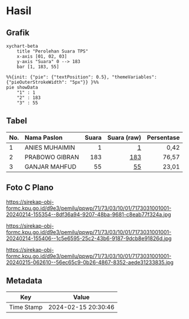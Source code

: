 # Hasil

## Grafik

```mermaid
xychart-beta
    title "Perolehan Suara TPS"
    x-axis [01, 02, 03]
    y-axis "Suara" 0 --> 183
    bar [1, 183, 55]
```

```mermaid
%%{init: {"pie": {"textPosition": 0.5}, "themeVariables": {"pieOuterStrokeWidth": "5px"}} }%%
pie showData
    "1" : 1
    "2" : 183
    "3" : 55
```

## Tabel

| No. | Nama Paslon    | Suara | Suara (raw) | Persentase |
|:--- |:-------------- | -----:| -----------:| ----------:|
| 1   | ANIES MUHAIMIN | 1     | [1][p-1]    | 0,42       |
| 2   | PRABOWO GIBRAN | 183   | [183][p-2]  | 76,57      |
| 3   | GANJAR MAHFUD  | 55    | [55][p-3]   | 23,01      |


[p-1]: https://github.com/gigit-pemilu/pemilu-2024-71-sulawesi-utara/blob/main/pilpres/hitung-suara/sub/71-sulawesi-utara/sub/73-kota-tomohon/sub/03-tomohon-utara/sub/1001-tinoor-satu/sub/001-tps/sub/paslon-1.txt
[p-2]: https://github.com/gigit-pemilu/pemilu-2024-71-sulawesi-utara/blob/main/pilpres/hitung-suara/sub/71-sulawesi-utara/sub/73-kota-tomohon/sub/03-tomohon-utara/sub/1001-tinoor-satu/sub/001-tps/sub/paslon-2.txt
[p-3]: https://github.com/gigit-pemilu/pemilu-2024-71-sulawesi-utara/blob/main/pilpres/hitung-suara/sub/71-sulawesi-utara/sub/73-kota-tomohon/sub/03-tomohon-utara/sub/1001-tinoor-satu/sub/001-tps/sub/paslon-3.txt

## Foto C Plano

https://sirekap-obj-formc.kpu.go.id/d9e3/pemilu/ppwp/71/73/03/10/01/7173031001001-20240214-155354--8df36a94-9207-48ba-9681-c8eab77f324a.jpg

https://sirekap-obj-formc.kpu.go.id/d9e3/pemilu/ppwp/71/73/03/10/01/7173031001001-20240214-155406--1c5e6595-25c2-43b6-9187-9dcb8e91826d.jpg

https://sirekap-obj-formc.kpu.go.id/d9e3/pemilu/ppwp/71/73/03/10/01/7173031001001-20240215-062610--56ec65c9-0b26-4867-8352-aede31233835.jpg


## Metadata

| Key        | Value               |
| ---------- | ------------------- |
| Time Stamp | 2024-02-15 20:30:46 |



